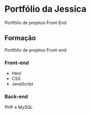 # Portfólio da Jessica
Portfólio de projetos Front-End

## Formação
Portfólio de projetos Front-end

### Front-end
- Html
- CSS
- JavaScript

### Back-end
PHP e MySQL